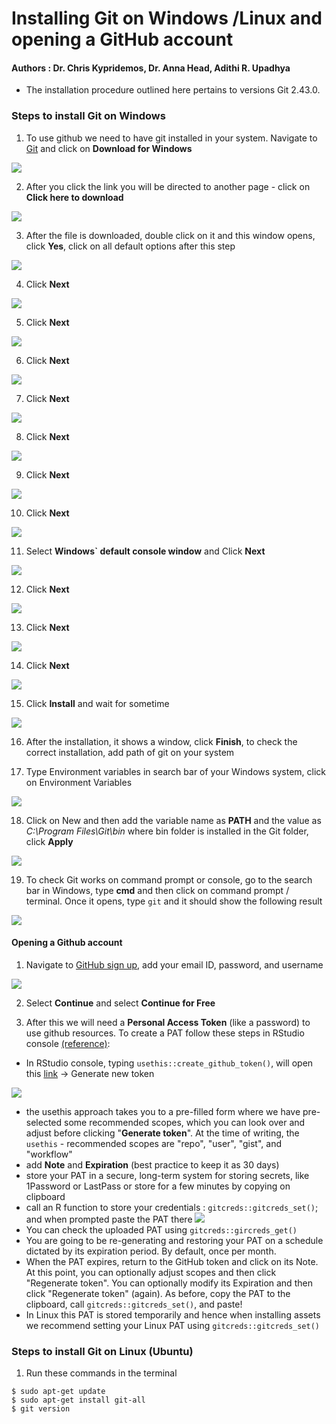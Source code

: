 # Installing Git on Windows /Linux and opening a GitHub account

#### Authors : Dr. Chris Kypridemos, Dr. Anna Head, Adithi R. Upadhya


- The installation procedure outlined here pertains to versions Git 2.43.0. 


### Steps to install Git on Windows

1. To use github we need to have git installed in your system. Navigate to [Git](https://git-scm.com/downloads) and click on **Download for Windows**

![](img/Git_1.jpeg)

2. After you click the link you will be directed to another page - click on **Click here to download**

![](img/Git_2.jpeg)


3. After the file is downloaded, double click on it and this window opens, click **Yes**, click on all default options after this step

![](img/Git_3.jpeg)


4. Click **Next** 

![](img/Git_4.jpeg)


5. Click **Next** 

![](img/Git_5.jpeg)


6. Click **Next**

![](img/Git_6.jpeg)


7. Click **Next** 

![](img/Git_7.jpeg)


8. Click **Next** 

![](img/Git_8.jpeg)


9. Click **Next**

![](img/Git_9.jpeg)


10. Click **Next**

![](img/Git_10.jpeg)


11. Select **Windows` default console window** and Click **Next**

![](img/Git_11.jpeg)


12. Click **Next**

![](img/Git_12.jpeg)


13. Click **Next**

![](img/Git_13.jpeg)


14. Click **Next**

![](img/Git_14.jpeg)


15. Click **Install** and wait for sometime

![](img/Git_15.jpeg)


16. After the installation, it shows a window, click **Finish**, to check the correct installation, add path of git on your system

17. Type Environment variables in search bar of your Windows system, click on Environment Variables

![](img/Git_16.jpeg)


18. Click on New  and then add the variable name as **PATH** and the value as *C:\\Program Files\\Git\\bin* where bin folder is installed in the Git folder, click **Apply**

![](img/Git_17.jpeg)


19. To check Git works on command prompt or console, go to the search bar in Windows, type **cmd** and then click on command prompt / terminal. Once it opens, type `git` and it should show the following result

![](img/Git_18.jpeg)



#### Opening a Github account

1. Navigate to [GitHub sign up](https://github.com/signup), add your email ID, password, and username

![](img/Github_2.jpeg)


2. Select **Continue** and select **Continue for Free** 

3. After this we will need a **Personal Access Token** (like a password) to use github resources. To create a PAT follow these steps in RStudio console [(reference)](https://happygitwithr.com/https-pat): 
  - In RStudio console, typing `usethis::create_github_token()`, will open this [link](https://github.com/settings/tokens) -> Generate new token
  
 ![](img/Github_5.jpeg)

  - the usethis approach takes you to a pre-filled form where we have pre-selected some recommended scopes, which you can look over and adjust before clicking "**Generate token**". At the time of writing, the `usethis` - recommended scopes are "repo", "user", "gist", and "workflow"
  - add **Note** and **Expiration** (best practice to keep it as 30 days)
  - store your PAT in a secure, long-term system for storing secrets, like 1Password or LastPass or store for a few minutes by copying on clipboard
  - call an R function to store your credentials : `gitcreds::gitcreds_set()`; and when prompted paste the PAT there
  ![](img/Github_6.jpeg)
  - You can check the uploaded PAT using `gitcreds::gircreds_get()`
  - You are going to be re-generating and restoring your PAT on a schedule dictated by its expiration period. By default, once per month.
 - When the PAT expires, return to the GitHub token and click on its Note. At this point, you can optionally adjust scopes and then click "Regenerate token". You can optionally modify its Expiration and then click "Regenerate token" (again). As before, copy the PAT to the clipboard, call `gitcreds::gitcreds_set()`, and paste!
 - In Linux this PAT is stored temporarily and hence when installing assets we recommend setting your Linux PAT using `gitcreds::gitcreds_set()`


### Steps to install Git on Linux (Ubuntu) 

1. Run these commands in the terminal 

```{r}
$ sudo apt-get update 
$ sudo apt-get install git-all
$ git version
```
